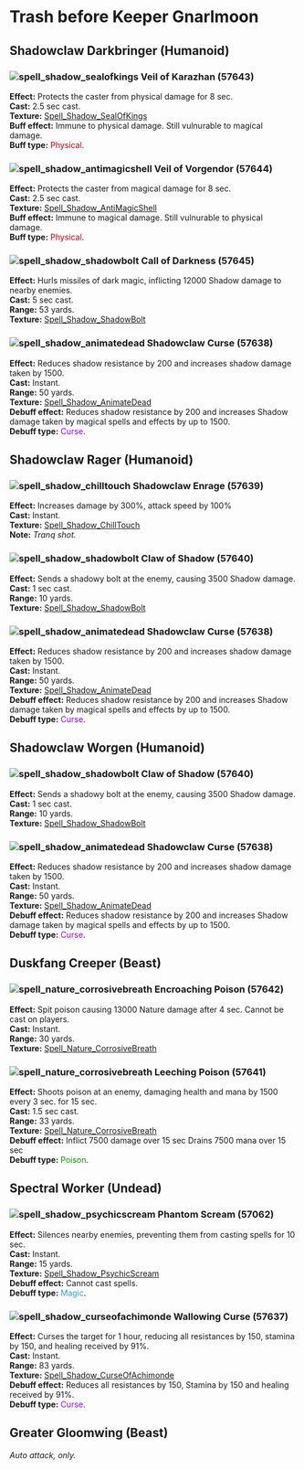 # Trash before Keeper Gnarlmoon


## Shadowclaw Darkbringer (Humanoid)


### ![spell_shadow_sealofkings] Veil of Karazhan (57643)
**Effect:** Protects the caster from physical damage for 8 sec.<br>
**Cast:** 2.5 sec cast.<br>
**Texture:** <a href="https://wow.zamimg.com/images/wow/icons/large/spell_shadow_sealofkings.jpg">Spell_Shadow_SealOfKings</a><br>
**Buff effect:** Immune to physical damage. Still vulnurable to magical damage.<br>
**Buff type:** <span style="color:#C80000">Physical</span>.<br>

[spell_shadow_sealofkings]: https://wow.zamimg.com/images/wow/icons/small/spell_shadow_sealofkings.jpg


### ![spell_shadow_antimagicshell] Veil of Vorgendor (57644)
**Effect:** Protects the caster from magical damage for 8 sec.<br>
**Cast:** 2.5 sec cast.<br>
**Texture:** <a href="https://wow.zamimg.com/images/wow/icons/large/spell_shadow_antimagicshell.jpg">Spell_Shadow_AntiMagicShell</a><br>
**Buff effect:** Immune to magical damage. Still vulnurable to physical damage.<br>
**Buff type:** <span style="color:#C80000">Physical</span>.<br>

[spell_shadow_antimagicshell]: https://wow.zamimg.com/images/wow/icons/small/spell_shadow_antimagicshell.jpg


### ![spell_shadow_shadowbolt] Call of Darkness (57645)
**Effect:** Hurls missiles of dark magic, inflicting 12000 Shadow damage to nearby enemies.<br>
**Cast:** 5 sec cast.<br>
**Range:** 53 yards.<br>
**Texture:** <a href="https://wow.zamimg.com/images/wow/icons/large/spell_shadow_shadowbolt.jpg">Spell_Shadow_ShadowBolt</a><br>

[spell_shadow_shadowbolt]: https://wow.zamimg.com/images/wow/icons/small/spell_shadow_shadowbolt.jpg


### ![spell_shadow_animatedead] Shadowclaw Curse (57638)
**Effect:** Reduces shadow resistance by 200 and increases shadow damage taken by 1500.<br>
**Cast:** Instant.<br>
**Range:** 50 yards.<br>
**Texture:** <a href="https://wow.zamimg.com/images/wow/icons/large/spell_shadow_animatedead.jpg">Spell_Shadow_AnimateDead</a><br>
**Debuff effect:** Reduces shadow resistance by 200 and increases Shadow damage taken by magical spells and effects by up to 1500.<br>
**Debuff type:** <span style="color:#9600FF">Curse</span>.<br>

[spell_shadow_animatedead]: https://wow.zamimg.com/images/wow/icons/small/spell_shadow_animatedead.jpg



## Shadowclaw Rager (Humanoid)


### ![spell_shadow_chilltouch] Shadowclaw Enrage (57639)
**Effect:** Increases damage by 300%, attack speed by 100%<br>
**Cast:** Instant.<br>
**Texture:** <a href="https://wow.zamimg.com/images/wow/icons/large/spell_shadow_chilltouch.jpg">Spell_Shadow_ChillTouch</a><br>
**Note:** *Tranq shot.*

[spell_shadow_chilltouch]: https://wow.zamimg.com/images/wow/icons/small/spell_shadow_chilltouch.jpg


### ![spell_shadow_shadowbolt] Claw of Shadow (57640)
**Effect:** Sends a shadowy bolt at the enemy, causing 3500 Shadow damage.<br>
**Cast:** 1 sec cast.<br>
**Range:** 10 yards.<br>
**Texture:** <a href="https://wow.zamimg.com/images/wow/icons/large/spell_shadow_shadowbolt.jpg">Spell_Shadow_ShadowBolt</a><br>

[spell_shadow_shadowbolt]: https://wow.zamimg.com/images/wow/icons/small/spell_shadow_shadowbolt.jpg


### ![spell_shadow_animatedead] Shadowclaw Curse (57638)
**Effect:** Reduces shadow resistance by 200 and increases shadow damage taken by 1500.<br>
**Cast:** Instant.<br>
**Range:** 50 yards.<br>
**Texture:** <a href="https://wow.zamimg.com/images/wow/icons/large/spell_shadow_animatedead.jpg">Spell_Shadow_AnimateDead</a><br>
**Debuff effect:** Reduces shadow resistance by 200 and increases Shadow damage taken by magical spells and effects by up to 1500.<br>
**Debuff type:** <span style="color:#9600FF">Curse</span>.<br>

[spell_shadow_animatedead]: https://wow.zamimg.com/images/wow/icons/small/spell_shadow_animatedead.jpg



## Shadowclaw Worgen (Humanoid)


### ![spell_shadow_shadowbolt] Claw of Shadow (57640)
**Effect:** Sends a shadowy bolt at the enemy, causing 3500 Shadow damage.<br>
**Cast:** 1 sec cast.<br>
**Range:** 10 yards.<br>
**Texture:** <a href="https://wow.zamimg.com/images/wow/icons/large/spell_shadow_shadowbolt.jpg">Spell_Shadow_ShadowBolt</a><br>

[spell_shadow_shadowbolt]: https://wow.zamimg.com/images/wow/icons/small/spell_shadow_shadowbolt.jpg


### ![spell_shadow_animatedead] Shadowclaw Curse (57638)
**Effect:** Reduces shadow resistance by 200 and increases shadow damage taken by 1500.<br>
**Cast:** Instant.<br>
**Range:** 50 yards.<br>
**Texture:** <a href="https://wow.zamimg.com/images/wow/icons/large/spell_shadow_animatedead.jpg">Spell_Shadow_AnimateDead</a><br>
**Debuff effect:** Reduces shadow resistance by 200 and increases Shadow damage taken by magical spells and effects by up to 1500.<br>
**Debuff type:** <span style="color:#9600FF">Curse</span>.<br>

[spell_shadow_animatedead]: https://wow.zamimg.com/images/wow/icons/small/spell_shadow_animatedead.jpg



## Duskfang Creeper (Beast)


### ![spell_nature_corrosivebreath] Encroaching Poison (57642)
**Effect:** Spit poison causing 13000 Nature damage after 4 sec. Cannot be cast on players.<br>
**Cast:** Instant.<br>
**Range:** 30 yards.<br>
**Texture:** <a href="https://wow.zamimg.com/images/wow/icons/large/spell_nature_corrosivebreath.jpg">Spell_Nature_CorrosiveBreath</a><br>

[spell_nature_corrosivebreath]: https://wow.zamimg.com/images/wow/icons/small/spell_nature_corrosivebreath.jpg


### ![spell_nature_corrosivebreath] Leeching Poison (57641)
**Effect:** Shoots poison at an enemy, damaging health and mana by 1500 every 3 sec. for 15 sec.<br>
**Cast:** 1.5 sec cast.<br>
**Range:** 33 yards.<br>
**Texture:** <a href="https://wow.zamimg.com/images/wow/icons/large/spell_nature_corrosivebreath.jpg">Spell_Nature_CorrosiveBreath</a><br>
**Debuff effect:** Inflict 7500 damage over 15 sec Drains 7500 mana over 15 sec<br>
**Debuff type:** <span style="color:#009600">Poison</span>.<br>

[spell_nature_corrosivebreath]: https://wow.zamimg.com/images/wow/icons/small/spell_nature_corrosivebreath.jpg



## Spectral Worker (Undead)

### ![spell_shadow_psychicscream] Phantom Scream (57062)
**Effect:** Silences nearby enemies, preventing them from casting spells for 10 sec.<br>
**Cast:** Instant.<br>
**Range:** 15 yards.<br>
**Texture:** <a href="https://wow.zamimg.com/images/wow/icons/large/spell_shadow_psychicscream.jpg">Spell_Shadow_PsychicScream</a><br>
**Debuff effect:** Cannot cast spells.<br>
**Debuff type:** <span style="color:#3296FF">Magic</span>.<br>

[spell_shadow_psychicscream]: https://wow.zamimg.com/images/wow/icons/small/spell_shadow_psychicscream.jpg


### ![spell_shadow_curseofachimonde] Wallowing Curse (57637)
**Effect:** Curses the target for 1 hour, reducing all resistances by 150, stamina by 150, and healing received by 91%.<br>
**Cast:** Instant.<br>
**Range:** 83 yards.<br>
**Texture:** <a href="https://wow.zamimg.com/images/wow/icons/large/spell_shadow_curseofachimonde.jpg">Spell_Shadow_CurseOfAchimonde</a><br>
**Debuff effect:** Reduces all resistances by 150, Stamina by 150 and healing received by 91%.<br>
**Debuff type:** <span style="color:#9600FF">Curse</span>.<br>

[spell_shadow_curseofachimonde]: https://wow.zamimg.com/images/wow/icons/small/spell_shadow_curseofachimonde.jpg



## Greater Gloomwing (Beast)

*Auto attack, only.*

